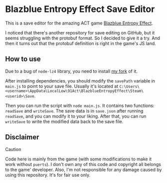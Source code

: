 # Blazblue Entropy Effect Save Editor
This is a save editor for the amazing ACT game [Blazblue Entropy Effect](https://store.steampowered.com/app/2273430/BlazBlue_Entropy_Effect/).

I noticed that there's another repository for save editing on GitHub, but it seems struggling with the protobuf format. So I decided to give it a try. And then it turns out that the protobuf definition is right in the game's JS land.

## How to use
Due to a bug of `node-lz4` library, you need to install [my fork](https://github.com/constfold/node-lz4) of it.

After installing dependencies, you should modify the `savePath` variable in `main.js` to point to your save file. Usually it's located at `C:\Users\<username>\AppData\LocalLow\91Act\BlazblueEntropyEffect\Steam\<userid>\Save`.

Then you can run the script with `node main.js`. It contains two functions: `readSave` and `writeSave`. The save data is in `save.json` after running `readSave`, and you can modify it to your liking. After that, you can run `writeSave` to write the modified data back to the save file.

## Disclaimer

> [!Caution]
> Code here is mainly from the game (with some modifications to make it work without `puerts`).
> I don't own any of this code and copyright all belongs to the game' developer.
> Also, I'm not responsible for any damage caused by using this repository. It's for fair use only.
